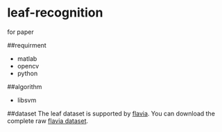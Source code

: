 leaf-recognition
================

for paper

##requirment
- matlab
- opencv
- python

##algorithm
- libsvm

##dataset
The leaf dataset is supported by [flavia]. 
You can download the complete raw [flavia dataset].


[flavia]:http://flavia.sourceforge.net/
[flavia dataset]:https://sourceforge.net/projects/flavia/files/Leaf%20Image%20Dataset/1.0/Leaves.tar.bz2/download
